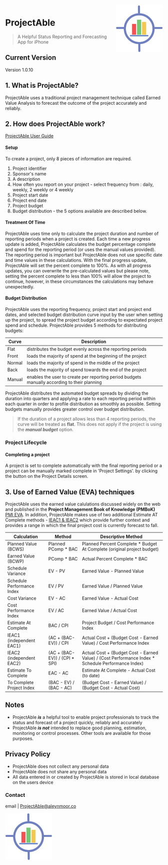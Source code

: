 <img style="float: right;" src="img/1024.png" height="150px" width="150px">

# ProjectAble

> A Helpful Status Reporting and Forecasting App for iPhone

## Current Version
Version 1.0.10 

## 1. What is ProjectAble?
ProjectAble uses a traditional project management technique called Earned Value Analysis to forecast the outcome of the project accurately and reliably.

## 2. How does ProjectAble work?

[ProjectAble User Guide](https://snowyalcazar.github.io/ProjectAble/pdfs/UserGuide.pdf)

#### Setup
To create a project, only 8 pieces of information are required. 
1. Project identifier
2. Sponsor's name
3. A description
4. How often you report on your project - select frequency from : daily, weekly, 2 weekly or 4 weekly
5. Project start date
6. Project end date
7. Project budget
8. Budget distribution - the 5 options available are described below.

#### Treatment Of Time
ProjectAble uses time only to calculate the project duration and number of reporting periods when a project is created. Each time a new progress update is added, ProjectAble calculates the budget percentage complete and spend for the reporting period (or uses the manual values provided). The reporting period is important but ProjectAble does not use specific date and time values in these calculations. With the final progress update, ProjectAble will set the percent complete to 100%. As with all progress updates, you can overwrite the pre-calculated values but please note, setting the percent complete to less than 100% will allow the project to continue, however, in these circumstances the calculations may behave unexpectedly.

#### Budget Distribution
ProjectAble uses the reporting frequency, project start and project end dates, and selected budget distribution curve input by the user when setting up the project, to spread the project budget according to expectated project spend and schedule. ProjectAble provides 5 methods for distributing budgets:

Curve | Description
------|------------
Flat | distributes the budget evenly across the reporting periods
Front | loads the majority of spend at the beginning of the project
Normal | loads the majority of spend in the middle of the project
Back | loads the majority of spend towards the end of the project
Manual | enables the user to create per reporting period budgets manually according to their planning

ProjectAble distributes the automated budget spreads by dividing the duration into quarters and applying a rate to each reporting period within each quarter in order to profile distribution as smoothly as possible. Setting budgets manually provides greater control over budget distribution.

> If the duration of a project allows less than 4 reporting periods, the curve will be treated as **flat**. This does not apply if the project is using the ***manual budget*** option.

### Project Lifecycle

#### Completing a project
A project is set to complete automatically with the final reporting period or a project can be manually marked complete in 'Project Settings'. by clicking the button on the Project Details screen.

## 3. Use of Earned Value (EVA) techniques
ProjectAble uses the earned value calulations discussed widely on the web and published in the **Project Management Book of Knowledge (PMBoK)** [PMI EVA](https://www.pmi.org/learning/library/make-earned-value-work-project-6001). In addition, ProjectAble makes use of two additional Estimate AT Complete methods - [IEAC1 & IEAC2](https://www.linkedin.com/pulse/earned-value-management-ieac1-ieac2-mick-higgins/) which provide further context and provides a range in which the final project cost is currently forecast to fall.

Calculation | Method | Descriptive Method
------------|--------|-------------------
Planned Value (BCWS) | Planned PComp * BAC | Planned Percent Complete * Budget At Complete (original project budget)
Earned Value (BCWP) | PComp * BAC | Actual Percent Complete * BAC
Schedule Variance | EV - PV | Earned Value - Planned Value
Schedule Performance Index | EV / PV | Earned Value / Planned Value
Cost Variance | EV - AC | Earned Value - Actual Cost
Cost Performance Index | EV / AC | Earned Value / Actual Cost
Estimate At Complete | BAC / CPI | Project Budget / Cost Performance Index
IEAC1 (independent EAC1) | (AC + (BAC-EV)) / CPI | Actual Cost + (Budget Cost - Earned Value) / Cost Performance Index
IEAC2 (independent EAC2) | (AC + (BAC-EV)) / (CPI * SPI) | Actual Cost + (Budget Cost - Earned Value) / (Cost Performance Index * Schedule Performance Index)
Estimate To Complete | EAC - AC | Estimate At Complete - Actual Cost (to date)
To Complete Project Index | (BAC - EV) / (BAC - AC) | (Budget Cost - Earned Value) / (Budget Cost - Actual Cost)

## Notes
- ProjectAble **_is_** a helpful tool to enable project professionals to track the status and forecast of a project quickly, reliably and accurately
- ProjectAble **_is not_** intended to replace good planning, estimation, monitoring or control processes. Other tools are available for those purposes.

## Privacy Policy
- ProjectAble does not collect any personal data
- ProjectAble does not share any personal data
- All data entered in or created by ProjectAble is stored in local database on the users device

### Contact
email | <ProjectAble@aleynmoor.co>


<img  style="float: center;" src="img/1024.png" height="150px" width="150px">
